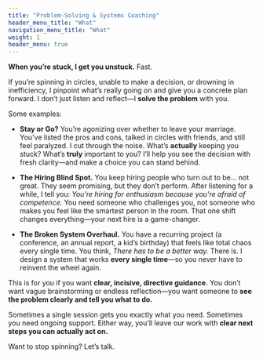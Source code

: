 ```yaml
---
title: "Problem-Solving & Systems Coaching"
header_menu_title: "What"
navigation_menu_title: "What"
weight: 1
header_menu: true
---
```


**When you’re stuck, I get you unstuck.** Fast.

If you’re spinning in circles, unable to make a decision, or drowning in inefficiency, I pinpoint what’s really going on and give you a concrete plan forward. I don’t just listen and reflect—I **solve the problem** with you.

Some examples:

- **Stay or Go?** You’re agonizing over whether to leave your marriage. You’ve listed the pros and cons, talked in circles with friends, and still feel paralyzed. I cut through the noise. What’s **actually** keeping you stuck? What’s **truly** important to you? I’ll help you see the decision with fresh clarity—and make a choice you can stand behind.
  
- **The Hiring Blind Spot.** You keep hiring people who turn out to be… not great. They seem promising, but they don’t perform. After listening for a while, I tell you: *You’re hiring for enthusiasm because you’re afraid of competence.* You need someone who challenges you, not someone who makes you feel like the smartest person in the room. That one shift changes everything—your next hire is a game-changer.
  
- **The Broken System Overhaul.** You have a recurring project (a conference, an annual report, a kid’s birthday) that feels like total chaos every single time. You think, *There has to be a better way.* There is. I design a system that works **every single time**—so you never have to reinvent the wheel again.
  
This is for you if you want **clear, incisive, directive guidance.** You don’t want vague brainstorming or endless reflection—you want someone to **see the problem clearly and tell you what to do.**
  
Sometimes a single session gets you exactly what you need. Sometimes you need ongoing support. Either way, you’ll leave our work with **clear next steps you can actually act on.**

Want to stop spinning? Let’s talk.